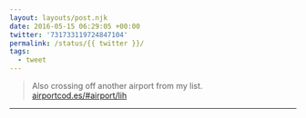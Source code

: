 ```yaml
---
layout: layouts/post.njk
date: 2016-05-15 06:29:05 +00:00
twitter: '731733119724847104'
permalink: /status/{{ twitter }}/
tags: 
  - tweet
---
```


> Also crossing off another airport from my list. [airportcod.es/#airport/lih](https://airportcod.es/#airport/lih)

---
